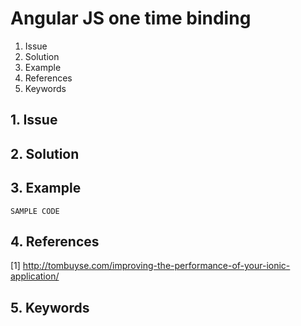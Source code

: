 # Angular JS one time binding
1. Issue
2. Solution
3. Example
4. References
5. Keywords


## 1. Issue


## 2. Solution

## 3. Example

```
SAMPLE CODE
```

## 4. References

[1] http://tombuyse.com/improving-the-performance-of-your-ionic-application/

## 5. Keywords

